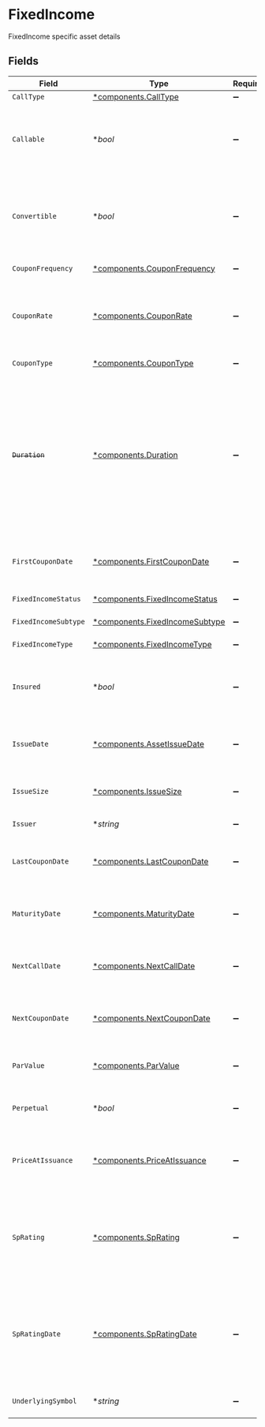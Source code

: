 # FixedIncome

FixedIncome specific asset details


## Fields

| Field                                                                                                                                                                                          | Type                                                                                                                                                                                           | Required                                                                                                                                                                                       | Description                                                                                                                                                                                    | Example                                                                                                                                                                                        |
| ---------------------------------------------------------------------------------------------------------------------------------------------------------------------------------------------- | ---------------------------------------------------------------------------------------------------------------------------------------------------------------------------------------------- | ---------------------------------------------------------------------------------------------------------------------------------------------------------------------------------------------- | ---------------------------------------------------------------------------------------------------------------------------------------------------------------------------------------------- | ---------------------------------------------------------------------------------------------------------------------------------------------------------------------------------------------- |
| `CallType`                                                                                                                                                                                     | [*components.CallType](../../models/components/calltype.md)                                                                                                                                    | :heavy_minus_sign:                                                                                                                                                                             | The type of call                                                                                                                                                                               | ORDINARY                                                                                                                                                                                       |
| `Callable`                                                                                                                                                                                     | **bool*                                                                                                                                                                                        | :heavy_minus_sign:                                                                                                                                                                             | Boolean that indicates whether an issuer may redeem the security before its maturity date                                                                                                      | true                                                                                                                                                                                           |
| `Convertible`                                                                                                                                                                                  | **bool*                                                                                                                                                                                        | :heavy_minus_sign:                                                                                                                                                                             | Boolean that indicates whether an investor may convert to a number of shares of issuer common stock                                                                                            | true                                                                                                                                                                                           |
| `CouponFrequency`                                                                                                                                                                              | [*components.CouponFrequency](../../models/components/couponfrequency.md)                                                                                                                      | :heavy_minus_sign:                                                                                                                                                                             | Frequency of payments                                                                                                                                                                          | ANNUAL                                                                                                                                                                                         |
| `CouponRate`                                                                                                                                                                                   | [*components.CouponRate](../../models/components/couponrate.md)                                                                                                                                | :heavy_minus_sign:                                                                                                                                                                             | A measure of income an investor can expect to receive expressed as a percent                                                                                                                   | {<br/>"value": "0.04"<br/>}                                                                                                                                                                    |
| `CouponType`                                                                                                                                                                                   | [*components.CouponType](../../models/components/coupontype.md)                                                                                                                                | :heavy_minus_sign:                                                                                                                                                                             | Type of coupon rate                                                                                                                                                                            | FIXED                                                                                                                                                                                          |
| ~~`Duration`~~                                                                                                                                                                                 | [*components.Duration](../../models/components/duration.md)                                                                                                                                    | :heavy_minus_sign:                                                                                                                                                                             | : warning: ** DEPRECATED **: This will be removed in a future release, please migrate away from it as soon as possible.<br/><br/>Weighted average time until a bond’s cash flows are received in years | {<br/>"value": "30.00"<br/>}                                                                                                                                                                   |
| `FirstCouponDate`                                                                                                                                                                              | [*components.FirstCouponDate](../../models/components/firstcoupondate.md)                                                                                                                      | :heavy_minus_sign:                                                                                                                                                                             | date of first coupon                                                                                                                                                                           | {<br/>"day": 30,<br/>"month": 9,<br/>"year": 2023<br/>}                                                                                                                                        |
| `FixedIncomeStatus`                                                                                                                                                                            | [*components.FixedIncomeStatus](../../models/components/fixedincomestatus.md)                                                                                                                  | :heavy_minus_sign:                                                                                                                                                                             | The status of the fixed income                                                                                                                                                                 | OUTSTANDING                                                                                                                                                                                    |
| `FixedIncomeSubtype`                                                                                                                                                                           | [*components.FixedIncomeSubtype](../../models/components/fixedincomesubtype.md)                                                                                                                | :heavy_minus_sign:                                                                                                                                                                             | The type of treasury                                                                                                                                                                           | BOND                                                                                                                                                                                           |
| `FixedIncomeType`                                                                                                                                                                              | [*components.FixedIncomeType](../../models/components/fixedincometype.md)                                                                                                                      | :heavy_minus_sign:                                                                                                                                                                             | Type of fixed income security                                                                                                                                                                  | TREASURY                                                                                                                                                                                       |
| `Insured`                                                                                                                                                                                      | **bool*                                                                                                                                                                                        | :heavy_minus_sign:                                                                                                                                                                             | Boolean that indicates whether a security is backed by an insurance policy                                                                                                                     | true                                                                                                                                                                                           |
| `IssueDate`                                                                                                                                                                                    | [*components.AssetIssueDate](../../models/components/assetissuedate.md)                                                                                                                        | :heavy_minus_sign:                                                                                                                                                                             | The date of issuance                                                                                                                                                                           | {<br/>"day": 30,<br/>"month": 9,<br/>"year": 2023<br/>}                                                                                                                                        |
| `IssueSize`                                                                                                                                                                                    | [*components.IssueSize](../../models/components/issuesize.md)                                                                                                                                  | :heavy_minus_sign:                                                                                                                                                                             | Total size of the bond issue in the issuing currency                                                                                                                                           | {<br/>"value": "123.00"<br/>}                                                                                                                                                                  |
| `Issuer`                                                                                                                                                                                       | **string*                                                                                                                                                                                      | :heavy_minus_sign:                                                                                                                                                                             | Name of the bond issuer                                                                                                                                                                        | Apple Inc.                                                                                                                                                                                     |
| `LastCouponDate`                                                                                                                                                                               | [*components.LastCouponDate](../../models/components/lastcoupondate.md)                                                                                                                        | :heavy_minus_sign:                                                                                                                                                                             | date of last coupon                                                                                                                                                                            | {<br/>"day": 30,<br/>"month": 9,<br/>"year": 2023<br/>}                                                                                                                                        |
| `MaturityDate`                                                                                                                                                                                 | [*components.MaturityDate](../../models/components/maturitydate.md)                                                                                                                            | :heavy_minus_sign:                                                                                                                                                                             | The date the fixed income security matures                                                                                                                                                     | {<br/>"day": 30,<br/>"month": 9,<br/>"year": 2023<br/>}                                                                                                                                        |
| `NextCallDate`                                                                                                                                                                                 | [*components.NextCallDate](../../models/components/nextcalldate.md)                                                                                                                            | :heavy_minus_sign:                                                                                                                                                                             | The date of the next call                                                                                                                                                                      | {<br/>"day": 30,<br/>"month": 9,<br/>"year": 2023<br/>}                                                                                                                                        |
| `NextCouponDate`                                                                                                                                                                               | [*components.NextCouponDate](../../models/components/nextcoupondate.md)                                                                                                                        | :heavy_minus_sign:                                                                                                                                                                             | Date of next coupon payment                                                                                                                                                                    | {<br/>"day": 30,<br/>"month": 9,<br/>"year": 2023<br/>}                                                                                                                                        |
| `ParValue`                                                                                                                                                                                     | [*components.ParValue](../../models/components/parvalue.md)                                                                                                                                    | :heavy_minus_sign:                                                                                                                                                                             | The amount the issuer agrees to pay the investor upon maturity                                                                                                                                 | {<br/>"value": "123.00"<br/>}                                                                                                                                                                  |
| `Perpetual`                                                                                                                                                                                    | **bool*                                                                                                                                                                                        | :heavy_minus_sign:                                                                                                                                                                             | Indicates whether the bond is perpetual                                                                                                                                                        | true                                                                                                                                                                                           |
| `PriceAtIssuance`                                                                                                                                                                              | [*components.PriceAtIssuance](../../models/components/priceatissuance.md)                                                                                                                      | :heavy_minus_sign:                                                                                                                                                                             | The price at which fixed income security was issued as a percentage of par value in %                                                                                                          | {<br/>"value": "80.00"<br/>}                                                                                                                                                                   |
| `SpRating`                                                                                                                                                                                     | [*components.SpRating](../../models/components/sprating.md)                                                                                                                                    | :heavy_minus_sign:                                                                                                                                                                             | Standard & Poor's (S&P) rating of the creditworthiness of borrowers. Correspondents must be configured to view this field.                                                                     | AAA                                                                                                                                                                                            |
| `SpRatingDate`                                                                                                                                                                                 | [*components.SpRatingDate](../../models/components/spratingdate.md)                                                                                                                            | :heavy_minus_sign:                                                                                                                                                                             | The date of Standard & Poor's (S&P) rating of the creditworthiness of borrowers. Correspondents must be configured to view this field.                                                         | {<br/>"day": 30,<br/>"month": 9,<br/>"year": 2023<br/>}                                                                                                                                        |
| `UnderlyingSymbol`                                                                                                                                                                             | **string*                                                                                                                                                                                      | :heavy_minus_sign:                                                                                                                                                                             | The symbol for the issuer’s equity                                                                                                                                                             | AAPL                                                                                                                                                                                           |